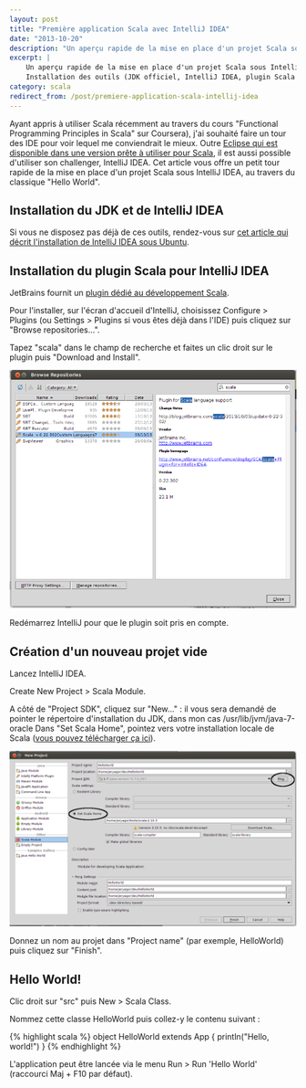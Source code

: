 ```yaml
---
layout: post
title: "Première application Scala avec IntelliJ IDEA"
date: "2013-10-20"
description: "Un aperçu rapide de la mise en place d'un projet Scala sous IntelliJ IDEA : installation des outils, création d'un projet et du classique Hello World."
excerpt: |
    Un aperçu rapide de la mise en place d'un projet Scala sous IntelliJ IDEA.
    Installation des outils (JDK officiel, IntelliJ IDEA, plugin Scala de JetBrains), création d'un projet vide et du classique "Hello World".
category: scala
redirect_from: /post/premiere-application-scala-intellij-idea
---
```


Ayant appris à utiliser Scala récemment au travers du cours "Functional Programming Principles in Scala" sur Coursera), j'ai souhaité faire un tour des IDE pour voir lequel me conviendrait le mieux. Outre [Eclipse qui est disponible dans une version prête à utiliser pour Scala](http://scala-ide.org/download/sdk.html "Téléchargement de Scala IDE"), il est aussi possible d'utiliser son challenger, IntelliJ IDEA. Cet article vous offre un petit tour rapide de la mise en place d'un projet Scala sous IntelliJ IDEA, au travers du classique "Hello World".

## Installation du JDK et de IntelliJ IDEA

Si vous ne disposez pas déjà de ces outils, rendez-vous sur [cet article qui décrit l'installation de IntelliJ IDEA sous Ubuntu](/post/installation-intellij-idea-ubuntu "Tutoriel d'nstallation de InteeliJ IDEA sous Ubuntu").

## Installation du plugin Scala pour IntelliJ IDEA

JetBrains fournit un [plugin dédié au développement Scala](http://confluence.jetbrains.com/display/IntelliJIDEA/Scala "Plugin Scala pour IntelliJ IDEA").

Pour l'installer, sur l'écran d'accueil d'IntelliJ, choisissez Configure > Plugins (ou Settings > Plugins si vous êtes déjà dans l'IDE) puis cliquez sur "Browse repositories...".

Tapez "scala" dans le champ de recherche et faites un clic droit sur le plugin puis "Download and Install".

![Plugin Scala pour IntelliJ IDEA](/img/uploads/Scala_Plugin_IntelliJ.png)

Redémarrez IntelliJ pour que le plugin soit pris en compte.

## Création d'un nouveau projet vide

Lancez IntelliJ IDEA.

Create New Project > Scala Module.

A côté de "Project SDK", cliquez sur "New..." : il vous sera demandé de pointer le répertoire d'installation du JDK, dans mon cas /usr/lib/jvm/java-7-oracle Dans "Set Scala Home", pointez vers votre installation locale de Scala ([vous pouvez télécharger ça ici](http://www.scala-lang.org/ "Téléchargement de Scala")).

![Création d'un module Scala dans IntelliJ IDEA](/img/uploads/Creation_Module_Scala.png)

Donnez un nom au projet dans "Project name" (par exemple, HelloWorld) puis cliquez sur "Finish".

## Hello World!

Clic droit sur "src" puis New > Scala Class.

Nommez cette classe HelloWorld puis collez-y le contenu suivant :

{% highlight scala %}
object HelloWorld extends App {
    println("Hello, world!")
}
{% endhighlight %}

L'application peut être lancée via le menu Run > Run 'Hello World' (raccourci Maj + F10 par défaut).

